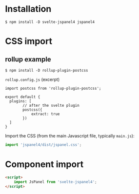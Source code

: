 # Installation

```shell
$ npm install -D svelte-jspanel4 jspanel4
```

# CSS import

## rollup example

```shell
$ npm install -D rollup-plugin-postcss
```

`rollup.config.js` (excerpt)
```
import postcss from 'rollup-plugin-postcss';

export default {
  plugins: [
        // after the svelte plugin
        postcss({
            extract: true
        })
  ]
}
```

Import the CSS (from the main Javascript file, typically `main.js`):

```js
import 'jspanel4/dist/jspanel.css';
```

# Component import

```html
<script> 
    import JsPanel from 'svelte-jspanel4';
</script>
```
